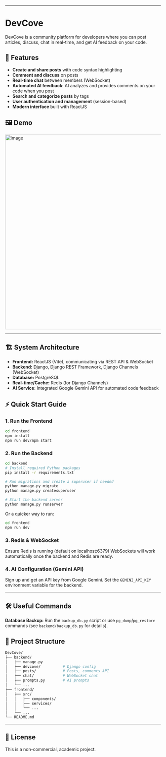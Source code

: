 -----

# DevCove

DevCove is a community platform for developers where you can post articles, discuss, chat in real-time, and get AI feedback on your code.

## 🚀 Features

  - **Create and share posts** with code syntax highlighting
  - **Comment and discuss** on posts
  - **Real-time chat** between members (WebSocket)
  - **Automated AI feedback**: AI analyzes and provides comments on your code when you post
  - **Search and categorize posts** by tags
  - **User authentication and management** (session-based)
  - **Modern interface** built with ReactJS

## 🖼️ Demo
<img width="1315" height="628" alt="image" src="https://github.com/user-attachments/assets/343c0054-5f61-4271-9938-4161d80511ca" />

-----

## 🏗️ System Architecture

  - **Frontend:** ReactJS (Vite), communicating via REST API & WebSocket
  - **Backend:** Django, Django REST Framework, Django Channels (WebSocket)
  - **Database:** PostgreSQL
  - **Real-time/Cache:** Redis (for Django Channels)
  - **AI Service:** Integrated Google Gemini API for automated code feedback

## ⚡ Quick Start Guide

### 1\. Run the Frontend

```bash
cd frontend
npm install
npm run dev/npm start
```

### 2\. Run the Backend

```bash
cd backend
# Install required Python packages
pip install -r requirements.txt

# Run migrations and create a superuser if needed
python manage.py migrate
python manage.py createsuperuser

# Start the backend server
python manage.py runserver
```

Or a quicker way to run:

```bash
cd frontend
npm run dev
```

### 3\. Redis & WebSocket

Ensure Redis is running (default on localhost:6379)
WebSockets will work automatically once the backend and Redis are ready.

### 4\. AI Configuration (Gemini API)

Sign up and get an API key from Google Gemini.
Set the `GEMINI_API_KEY` environment variable for the backend.

-----

## 🛠️ Useful Commands

**Database Backup:**
Run the `backup_db.py` script or use `pg_dump`/`pg_restore` commands (see `backend/backup_db.py` for details).

## 📂 Project Structure

```bash
DevCove/
├── backend/
│   ├── manage.py
│   ├── devcove/          # Django config
│   ├── posts/            # Posts, comments API
│   ├── chat/             # WebSocket chat
│   ├── prompts.py        # AI prompts
│   └── ...
├── frontend/
│   ├── src/
│   │   ├── components/
│   │   ├── services/
│   │   └── ...
│   └── ...
└── README.md
```

-----

## 📜 License

This is a non-commercial, academic project.
